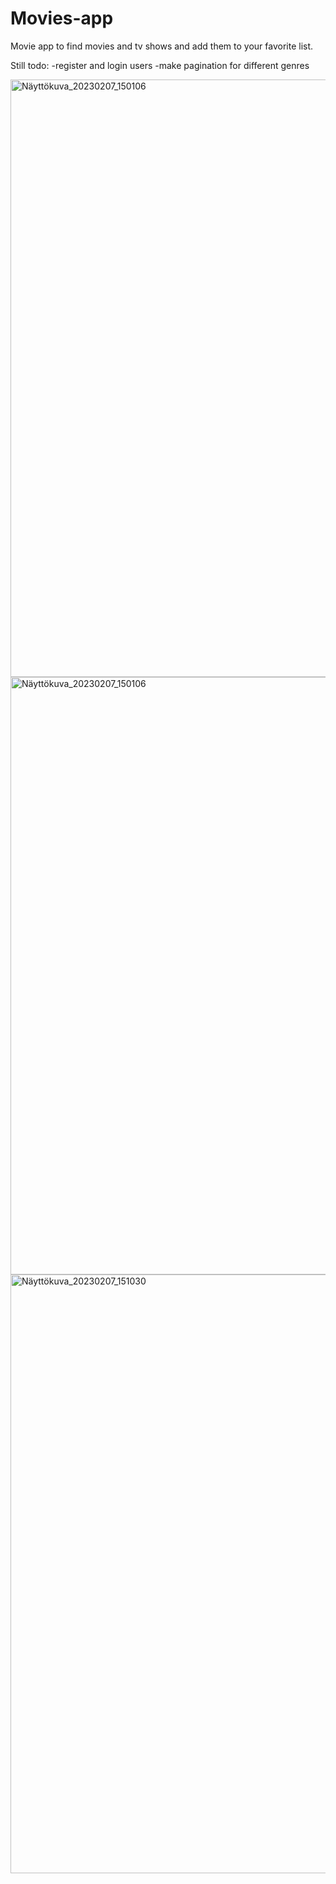 # Movies-app
Movie app to find movies and tv shows and add them to your favorite list.

Still todo: 
-register and login users
-make pagination for different genres

<img width="956" alt="Näyttökuva_20230207_150106" src="https://user-images.githubusercontent.com/108327960/217279553-bb632f3e-997e-4f1f-b3fa-4581953bbd72.png">

<img width="956" alt="Näyttökuva_20230207_150106" src="https://user-images.githubusercontent.com/108327960/217279592-d9c2adb8-51d0-4380-bd72-4f6ea618d0d5.png">

<img width="958" alt="Näyttökuva_20230207_151030" src="https://user-images.githubusercontent.com/108327960/217279635-873c9713-0349-49e3-a6bb-f0bc948dcdf1.png">
